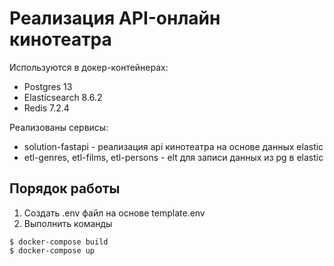 # Реализация API-онлайн кинотеатра

Используются в докер-контейнерах:

- Postgres 13
- Elasticsearch 8.6.2
- Redis 7.2.4

Реализованы сервисы:

- solution-fastapi - реализация api кинотеатра на основе данных elastic
- etl-genres, etl-films, etl-persons - elt для записи данных из pg в elastic

## Порядок работы

1. Cоздать .env файл на основе template.env
2. Выполнить команды

```console
$ docker-compose build
$ docker-compose up
```
